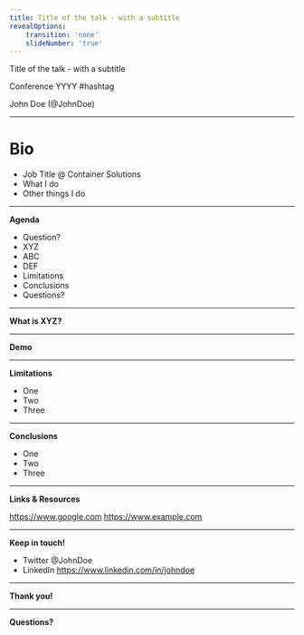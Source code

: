 ```yaml
---
title: Title of the talk - with a subtitle
revealOptions:
    transition: 'none'
    slideNumber: 'true'
---
```


<!-- .slide: data-background="./resources/title-background.svg" -->

Title of the talk - with a subtitle

Conference YYYY #hashtag

John Doe (@JohnDoe)

---

# Bio

* Job Title @ Container Solutions
* What I do
* Other things I do

---

**Agenda**

* Question?
* XYZ
* ABC
* DEF
* Limitations
* Conclusions
* Questions?

---

**What is XYZ?**

---

**Demo**

---

**Limitations**

* One
* Two
* Three

---

**Conclusions**

* One
* Two
* Three

---

**Links & Resources**

https://www.google.com
https://www.example.com

---

**Keep in touch!**

* Twitter @JohnDoe
* LinkedIn https://www.linkedin.com/in/johndoe

---

**Thank you!**

---

**Questions?**
